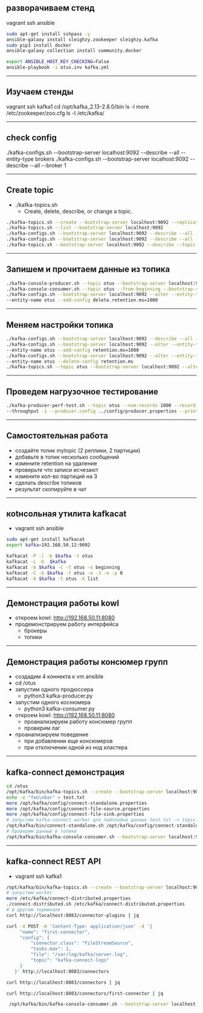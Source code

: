 ## разворачиваем стенд

vagrant ssh ansible

```bash
sudo apt-get install sshpass -y
ansible-galaxy install sleighzy.zookeeper sleighzy.kafka
sudo pip3 install docker
ansible-galaxy collection install community.docker

export ANSIBLE_HOST_KEY_CHECKING=False
ansible-playbook -i otus.inv kafka.yml
```

---

## Изучаем стенды

vagrant ssh kafka1
cd /opt/kafka_2.13-2.8.0/bin
ls -l
more /etc/zookeeper/zoo.cfg
ls -l /etc/kafka/

---

## check config 

./kafka-configs.sh --bootstrap-server localhost:9092 --describe --all --entity-type brokers
./kafka-configs.sh --bootstrap-server localhost:9092 --describe --all --broker 1 

---

## Create topic

- ./kafka-topics.sh
    - Create, delete, describe, or change a topic.

```bash
./kafka-topics.sh --create --bootstrap-server localhost:9092 --replication-factor 3 --partitions 3 --topic otus
./kafka-topics.sh --list --bootstrap-server localhost:9092
./kafka-configs.sh --bootstrap-server localhost:9092 --describe --all --entity-type topics
./kafka-configs.sh --bootstrap-server localhost:9092 --describe --all --topic otus
./kafka-topics.sh --bootstrap-server localhost:9092 --describe --topic otus

```

---
## Запишем и прочитаем данные из топика

```bash
./kafka-console-producer.sh --topic otus --bootstrap-server localhost:9092
./kafka-console-consumer.sh --topic otus --from-beginning --bootstrap-server localhost:9092
./kafka-configs.sh --bootstrap-server localhost:9092 --alter --entity-type topics \
--entity-name otus --add-config delete.retention.ms=1000
```

---

## Меняем настройки топика

```bash
./kafka-configs.sh --bootstrap-server localhost:9092 --describe --all --topic otus | grep retention
./kafka-configs.sh --bootstrap-server localhost:9092 --alter --entity-type topics \
--entity-name otus --add-config retention.ms=1000
./kafka-configs.sh --bootstrap-server localhost:9092 --alter --entity-type topics \
--entity-name otus --delete-config retention.ms
./kafka-topics.sh --topic otus --bootstrap-server localhost:9092 --alter --partitions 5
```

---

## Проведем нагрузочное тестирование

```bash
./kafka-producer-perf-test.sh --topic otus --num-records 1000 --record-size 1000 \
--throughput -1 --producer.config ../config/producer.properties --print-metrics
```

---

## Самостоятельная работа

- создайте топик mytopic (2 реплики, 2 партиции)
- добавьте в топик несколько сообщений 
- измените retention на удаление
- проверьте что записи исчезают
- измените кол-во партиций на 3
- сделать describe топиков
- результат скопируйте в чат

---

## коtнсольная утилита kafkacat 

- vagrant ssh ansible

```bash
sudo apt-get install kafkacat
export kafka=192.168.50.12:9092

kafkacat -P -l -b $kafka -t otus 
kafkacat -L -b  $kafka
kafkacat -b $kafka -C -t otus -o beginning 
kafkacat -C -b $kafka -t otus -o -3 -e -p 0
kafkacat -b $kafka -t otus -X list
```

---

## Демонстрация работы kowl

- откроем kowl: http://192.168.50.11:8080
- продемонстрируем работу интерфейса
    - брокеры
    - топики

---

## Демонстрация работы консюмер групп

- создадим 4 коннекта к vm  ansible
- cd /otus
- запустим одного продюссера
    - python3 kafka-producer.py
- запустим одного коснюмера
    - python3 kafka-consumer.py
- откроем kowl: http://192.168.50.11:8080
    - проанализируем работу консюмер групп
    - проверим лаг
- проанализируем поведение 
    - при добавлении еще консюмеров
    - при отключении одной из нод кластера

---

## kafka-connect демонстрация

```bash
cd /otus
/opt/kafka/bin/kafka-topics.sh --create --bootstrap-server localhost:9092 --replication-factor 3 --partitions 3 --topic connect-test
echo -e "foo\nbar" > test.txt
more /opt/kafka/config/connect-standalone.properties
more /opt/kafka/config/connect-file-source.properties
more /opt/kafka/config/connect-file-sink.properties
# запустим kafka-connect worker для пайплайна данных test.txt -> topic: connect-test -> test.sink.txt
/opt/kafka/bin/connect-standalone.sh /opt/kafka/config/connect-standalone.properties /opt/kafka/config/connect-file-source.properties /opt/kafka/config/connect-file-sink.properties
# Проверим данные в топике
/opt/kafka/bin/kafka-console-consumer.sh --bootstrap-server localhost:9092 --topic connect-test --from-beginning
```

---

## kafka-connect REST API

- vagrant ssh kafka1
```bash
/opt/kafka/bin/kafka-topics.sh --create --bootstrap-server localhost:9092 --replication-factor 3 --partitions 3 --topic kafka-connect-logs
# запустим worker
more /etc/kafka/connect-distributed.properties
./connect-distributed.sh /etc/kafka/connect-distributed.properties
# в другом терминале
curl http://localhost:8083/connector-plugins | jq

curl -X POST -H 'Content-Type: application/json' -d '{
     "name": "first-connector",
     "config": {
         "connector.class": "FileStreamSource",
         "tasks.max": 1,
         "file": "/var/log/kafka/server.log",
         "topic": "kafka-connect-logs"
     }
   }' http://localhost:8083/connectors

curl http://localhost:8083/connectors | jq

curl http://localhost:8083/connectors/first-connector | jq

 /opt/kafka/bin/kafka-console-consumer.sh --bootstrap-server localhost:9092 --topic kafka-connect-logs --from-beginning
```
